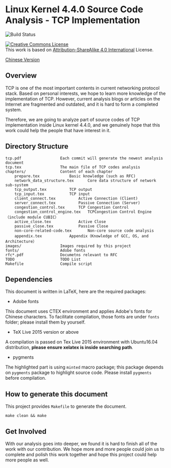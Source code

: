 # Linux Kernel 4.4.0 Source Code Analysis - TCP Implementation #
![Build Status](https://github.com/fzyz999/Analysis_TCP_in_Linux.svg/actions/workflows/test_build.yaml/badge.svg)

<p>
<a rel="license" href="http://creativecommons.org/licenses/by-sa/4.0/"><img alt="Creative Commons License" style="border-width:0" src="https://i.creativecommons.org/l/by-sa/4.0/88x31.png" /></a><br />This work is based on <a rel="license" href="http://creativecommons.org/licenses/by-sa/4.0/">Attribution-ShareAlike 4.0 International</a> License.
</p>

[Chinese Version](README.md)

## Overview ##
TCP is one of the most important contents in current networking protocol stack. Based on personal interests, we hope to learn more knowledge of the implementation of TCP. However, current analysis blogs or articles on the Internet are fragmented and outdated, and it is hard to form a completed system.

Therefore, we are going to analyze part of source codes of TCP implementation inside Linux kernel 4.4.0, and we genuinely hope that this work could help the people that have interest in it.

## Directory Structure ##
```text
tcp.pdf					Each commit will generate the newest analysis document
tcp.tex					The main file of TCP codes analysis 
chapters/				Content of each chapter
    prepare.tex				Basic knowledge (such as RFC)
    network_data_structure.tex		Core data structure of network sub-system
    tcp_output.tex			TCP output
    tcp_input.tex			TCP input
    client_connect.tex			Active Connection (Client)
    server_connect.tex			Passive Connection (Server)
    congestion_control.tex		TCP Congestion Control
    congestion_control_engine.tex	TCPCongestion Control Engine（include module CUBIC）
    active_close.tex			Active Close
    passive_close.tex			Passive Close
    non-core-related-code.tex		Non-core source code analysis
    appendix.tex			Appendix（Knowledge of GCC, OS, and Architecture）
images/					Images required by this project
fonts/					Adobe fonts
rfc*.pdf				Documetns relevant to RFC
TODO					TODO List
Makefile				Compile script
```

## Dependencies ##

This document is written in LaTeX, here are the required packages:

+ Adobe fonts

This document uses CTEX environment and applies Adobe's fonts for Chinese characters. To facilitate compilation, those fonts are under `fonts` folder; please install them by yourself.

+ TeX Live 2015 version or above

A compilation is passed on Tex Live 2015 environment with Ubuntu16.04 distribution, **please ensure xelatex is inside searching path**.

+ pygments

The highlighted part is using `minted` macro package; this package depends on `pygments` package to highlight source code. Please install `pygments` before compilation.


## How to generate this document ##

This project provides `Makefile` to generate the document.

```shell
make clean && make
```

## Get Involved ##
With our analysis goes into deeper, we found it is hard to finish all of the work with our contribution. We hope more and more people could join us to complete and polish this work together and hope this project could help more people as well.
